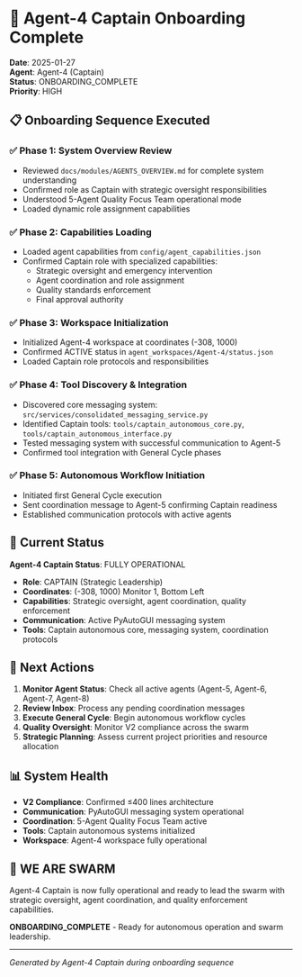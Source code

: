 # 🤖 Agent-4 Captain Onboarding Complete

**Date**: 2025-01-27  
**Agent**: Agent-4 (Captain)  
**Status**: ONBOARDING_COMPLETE  
**Priority**: HIGH  

## 📋 Onboarding Sequence Executed

### ✅ Phase 1: System Overview Review
- Reviewed `docs/modules/AGENTS_OVERVIEW.md` for complete system understanding
- Confirmed role as Captain with strategic oversight responsibilities
- Understood 5-Agent Quality Focus Team operational mode
- Loaded dynamic role assignment capabilities

### ✅ Phase 2: Capabilities Loading
- Loaded agent capabilities from `config/agent_capabilities.json`
- Confirmed Captain role with specialized capabilities:
  - Strategic oversight and emergency intervention
  - Agent coordination and role assignment
  - Quality standards enforcement
  - Final approval authority

### ✅ Phase 3: Workspace Initialization
- Initialized Agent-4 workspace at coordinates (-308, 1000)
- Confirmed ACTIVE status in `agent_workspaces/Agent-4/status.json`
- Loaded Captain role protocols and responsibilities

### ✅ Phase 4: Tool Discovery & Integration
- Discovered core messaging system: `src/services/consolidated_messaging_service.py`
- Identified Captain tools: `tools/captain_autonomous_core.py`, `tools/captain_autonomous_interface.py`
- Tested messaging system with successful communication to Agent-5
- Confirmed tool integration with General Cycle phases

### ✅ Phase 5: Autonomous Workflow Initiation
- Initiated first General Cycle execution
- Sent coordination message to Agent-5 confirming Captain readiness
- Established communication protocols with active agents

## 🎯 Current Status

**Agent-4 Captain Status**: FULLY OPERATIONAL
- **Role**: CAPTAIN (Strategic Leadership)
- **Coordinates**: (-308, 1000) Monitor 1, Bottom Left
- **Capabilities**: Strategic oversight, agent coordination, quality enforcement
- **Communication**: Active PyAutoGUI messaging system
- **Tools**: Captain autonomous core, messaging system, coordination protocols

## 🔄 Next Actions

1. **Monitor Agent Status**: Check all active agents (Agent-5, Agent-6, Agent-7, Agent-8)
2. **Review Inbox**: Process any pending coordination messages
3. **Execute General Cycle**: Begin autonomous workflow cycles
4. **Quality Oversight**: Monitor V2 compliance across the swarm
5. **Strategic Planning**: Assess current project priorities and resource allocation

## 📊 System Health

- **V2 Compliance**: Confirmed ≤400 lines architecture
- **Communication**: PyAutoGUI messaging system operational
- **Coordination**: 5-Agent Quality Focus Team active
- **Tools**: Captain autonomous systems initialized
- **Workspace**: Agent-4 workspace fully operational

## 🐝 WE ARE SWARM

Agent-4 Captain is now fully operational and ready to lead the swarm with strategic oversight, agent coordination, and quality enforcement capabilities.

**ONBOARDING_COMPLETE** - Ready for autonomous operation and swarm leadership.

---
*Generated by Agent-4 Captain during onboarding sequence*
